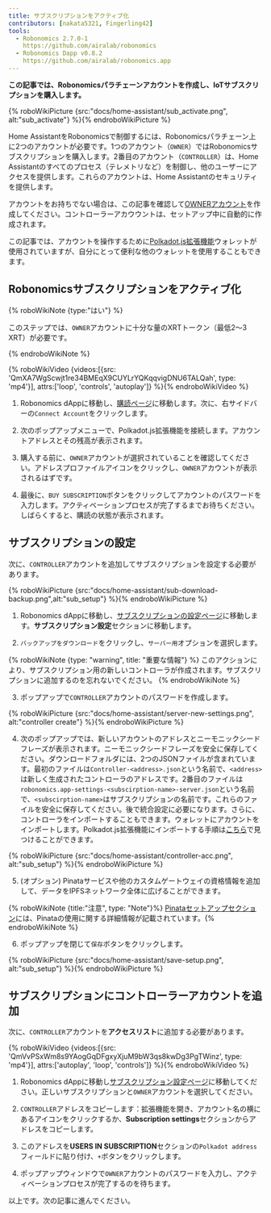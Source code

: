 ```yaml
---
title: サブスクリプションをアクティブ化
contributors: [nakata5321, Fingerling42]
tools:
  - Robonomics 2.7.0-1
    https://github.com/airalab/robonomics
  - Robonomics Dapp v0.8.2
    https://github.com/airalab/robonomics.app
---
```


**この記事では、Robonomicsパラチェーンアカウントを作成し、IoTサブスクリプションを購入します。**

{% roboWikiPicture {src:"docs/home-assistant/sub_activate.png", alt:"sub_activate"} %}{% endroboWikiPicture %}

Home AssistantをRobonomicsで制御するには、Robonomicsパラチェーン上に2つのアカウントが必要です。1つのアカウント（`OWNER`）ではRobonomicsサブスクリプションを購入します。2番目のアカウント（`CONTROLLER`）は、Home Assistantのすべてのプロセス（テレメトリなど）を制御し、他のユーザーにアクセスを提供します。これらのアカウントは、Home Assistantのセキュリティを提供します。

アカウントをお持ちでない場合は、この記事を確認して[OWNERアカウント](/docs/create-account-in-dapp/)を作成してください。コントローラーアカウウントは、セットアップ中に自動的に作成されます。

この記事では、アカウントを操作するために[Polkadot.js拡張機能](https://polkadot.js.org/extension/)ウォレットが使用されていますが、自分にとって便利な他のウォレットを使用することもできます。

## Robonomicsサブスクリプションをアクティブ化

{% roboWikiNote {type:"はい"} %}

このステップでは、`OWNER`アカウントに十分な量のXRTトークン（最低2〜3 XRT）が必要です。

{% endroboWikiNote %}

{% roboWikiVideo {videos:[{src: 'QmXA7WgScwjt1re34BMEqX9CUYLrYQKqqvigDNU6TALQah', type: 'mp4'}], attrs:['loop', 'controls', 'autoplay']} %}{% endroboWikiVideo %}

1. Robonomics dAppに移動し、[購読ページ](https://robonomics.app/#/rws-buy)に移動します。次に、右サイドバーの`Connect Account`をクリックします。

2. 次のポップアップメニューで、Polkadot.js拡張機能を接続します。アカウントアドレスとその残高が表示されます。

3. 購入する前に、`OWNER`アカウントが選択されていることを確認してください。アドレスプロファイルアイコンをクリックし、`OWNER`アカウントが表示されるはずです。

4. 最後に、`BUY SUBSCRIPTION`ボタンをクリックしてアカウントのパスワードを入力します。アクティベーションプロセスが完了するまでお待ちください。しばらくすると、購読の状態が表示されます。

## サブスクリプションの設定

次に、`CONTROLLER`アカウントを追加してサブスクリプションを設定する必要があります。

{% roboWikiPicture {src:"docs/home-assistant/sub-download-backup.png",alt:"sub_setup"} %}{% endroboWikiPicture %}

1. Robonomics dAppに移動し、[サブスクリプションの設定ページ](https://robonomics.app/#/rws-setup)に移動します。**サブスクリプション設定**セクションに移動します。

2. `バックアップをダウンロード`をクリックし、`サーバー用`オプションを選択します。

{% roboWikiNote {type: "warning", title: "重要な情報"} %} このアクションにより、サブスクリプション用の新しいコントローラが作成されます。サブスクリプションに追加するのを忘れないでください。 {% endroboWikiNote %}

3. ポップアップで`CONTROLLER`アカウントのパスワードを作成します。

{% roboWikiPicture {src:"docs/home-assistant/server-new-settings.png", alt:"controller create"} %}{% endroboWikiPicture %}

4. 次のポップアップでは、新しいアカウントのアドレスとニーモニックシードフレーズが表示されます。ニーモニックシードフレーズを安全に保存してください。ダウンロードフォルダには、2つのJSONファイルが含まれています。最初のファイルは`Controller-<address>.json`という名前で、`<address>`は新しく生成されたコントローラのアドレスです。2番目のファイルは`robonomics.app-settings-<subscirption-name>-server.json`という名前で、`<subscirption-name>`はサブスクリプションの名前です。これらのファイルを安全に保存してください。後で統合設定に必要になります。さらに、コントローラをインポートすることもできます。ウォレットにアカウントをインポートします。Polkadot.js拡張機能にインポートする手順は[こちら](/docs/create-account-in-dapp/)で見つけることができます。

{% roboWikiPicture {src:"docs/home-assistant/controller-acc.png", alt:"sub_setup"} %}{% endroboWikiPicture %}

5. (オプション) Pinataサービスや他のカスタムゲートウェイの資格情報を追加して、データをIPFSネットワーク全体に広げることができます。

{% roboWikiNote {title:"注意", type: "Note"}%} [Pinataセットアップセクション](/docs/pinata-setup)には、Pinataの使用に関する詳細情報が記載されています。{% endroboWikiNote %}

6. ポップアップを閉じて`保存`ボタンをクリックします。

{% roboWikiPicture {src:"docs/home-assistant/save-setup.png", alt:"sub_setup"} %}{% endroboWikiPicture %}

## サブスクリプションにコントローラーアカウントを追加

次に、`CONTROLLER`アカウントを**アクセスリスト**に追加する必要があります。

{% roboWikiVideo {videos:[{src: 'QmVvPSxWm8s9YAogGqDFgxyXjuM9bW3qs8kwDg3PgTWinz', type: 'mp4'}], attrs:['autoplay', 'loop', 'controls']} %}{% endroboWikiVideo %}

1. Robonomics dAppに移動し[サブスクリプション設定ページ](https://robonomics.app/#/rws-setup)に移動してください。正しいサブスクリプションと`OWNER`アカウントを選択してください。

2. `CONTROLLER`アドレスをコピーします：拡張機能を開き、アカウント名の横にあるアイコンをクリックするか、**Subscription settings**セクションからアドレスをコピーします。

3. このアドレスを**USERS IN SUBSCRIPTION**セクションの`Polkadot address`フィールドに貼り付け、`+`ボタンをクリックします。

4. ポップアップウィンドウで`OWNER`アカウントのパスワードを入力し、アクティベーションプロセスが完了するのを待ちます。

以上です。次の記事に進んでください。